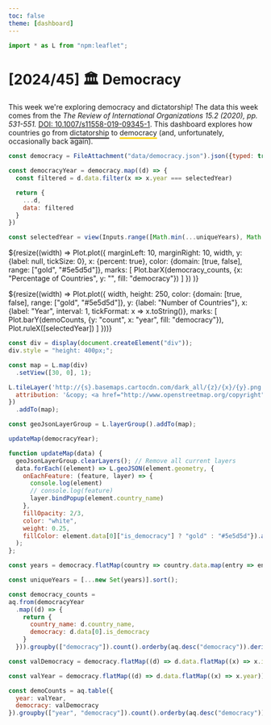 ```yaml
---
toc: false
theme: [dashboard]
---
```


```js
import * as L from "npm:leaflet";
```

# [2024/45] 🏛️ Democracy

<div class="grid grid-cols-2" style="grid-auto-rows: auto;">

<div class="grid-colspan-1">

This week we're exploring democracy and dictatorship! The data this week comes from the *The Review of International Organizations 15.2 (2020), pp. 531-551.* [DOI: 10.1007/s11558-019-09345-1](https://link.springer.com/article/10.1007/s11558-019-09345-1). This dashboard explores how countries go from <span style='text-decoration: underline;text-decoration-color: #5e5d5d; text-underline-offset: 4px; text-decoration-thickness: 3px;'>dictatorship</span> to <span style='text-decoration: underline;text-decoration-color: gold; text-underline-offset: 4px; text-decoration-thickness: 3px;'>democracy</span> (and, unfortunately, occasionally back again).

```js
const democracy = FileAttachment("data/democracy.json").json({typed: true})
```

```js
const democracyYear = democracy.map((d) => {
  const filtered = d.data.filter(x => x.year === selectedYear)

  return {
    ...d,
    data: filtered
  }
})
```

```js
const selectedYear = view(Inputs.range([Math.min(...uniqueYears), Math.max(...uniqueYears)], {step: 1, value: 1950}))
```

${resize((width) => Plot.plot({
  marginLeft: 10,
  marginRight: 10,
  width,
  y: {label: null, tickSize: 0},
  x: {percent: true},
  color: {domain: [true, false], range: ["gold", "#5e5d5d"]},
  marks: [
    Plot.barX(democracy_counts, {x: "Percentage of Countries", y: "", fill: "democracy"})
  ]
})
)}

</div>

<div class="card grid-colspan-1" height=250>

${resize((width) => Plot.plot({
  width,
  height: 250,
  color: {domain: [true, false], range: ["gold", "#5e5d5d"]},
  y: {label: "Number of Countries"},
  x: {label: "Year", interval: 1, tickFormat: x => x.toString()},
  marks: [
    Plot.barY(demoCounts, {y: "count", x: "year", fill: "democracy"}),
    Plot.ruleX([selectedYear])
  ]
}))}


</div>

</div>

<div class = "card"  style="padding: 0;">

```js
const div = display(document.createElement("div"));
div.style = "height: 400px;";

const map = L.map(div)
  .setView([30, 0], 1);

L.tileLayer('http://{s}.basemaps.cartocdn.com/dark_all/{z}/{x}/{y}.png', {
  attribution: '&copy; <a href="http://www.openstreetmap.org/copyright">OpenStreetMap</a> contributors, &copy; <a href="http://cartodb.com/attributions">CartoDB</a>'
})
  .addTo(map);

const geoJsonLayerGroup = L.layerGroup().addTo(map);
```
</div>

```js
updateMap(democracyYear);
```

```js
function updateMap(data) {
  geoJsonLayerGroup.clearLayers(); // Remove all current layers
  data.forEach((element) => L.geoJSON(element.geometry, {
    onEachFeature: (feature, layer) => {
      console.log(element)
      // console.log(feature)
      layer.bindPopup(element.country_name)
    },
    fillOpacity: 2/3, 
    color: "white",
    weight: 0.25, 
    fillColor: element.data[0]["is_democracy"] ? "gold" : "#5e5d5d"}).addTo(geoJsonLayerGroup)
  );
};
```

```js
const years = democracy.flatMap(country => country.data.map(entry => entry.year));

const uniqueYears = [...new Set(years)].sort();
```

```js
const democracy_counts =
aq.from(democracyYear
  .map((d) => {
    return {
      country_name: d.country_name,
      democracy: d.data[0].is_democracy
    }
  })).groupby(["democracy"]).count().orderby(aq.desc("democracy")).derive({"Percentage of Countries": d => d.count / aq.op.sum(d.count)});
```

```js
const valDemocracy = democracy.flatMap((d) => d.data.flatMap((x) => x.is_democracy))
```

```js
const valYear = democracy.flatMap((d) => d.data.flatMap((x) => x.year))
```

```js
const demoCounts = aq.table({
  year: valYear,
  democracy: valDemocracy
}).groupby(["year", "democracy"]).count().orderby(aq.desc("democracy"))
```

